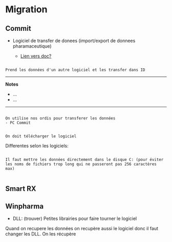 # Migration

## Commit 

- Logiciel de transfer de donees (import/export de donnees pharamaceutique)

    - [Lien vers doc?]()

```{note}

Prend les données d'un autre logiciel et les transfer dans ID

```

***

**Notes**

- ...
- ...


***

```{warning}

On utilise nos ordis pour transferer les données
- PC Commit


On doit télécharger le logiciel

```

Differentes selon les logiciels:


```{note}

Il faut mettre les données directement dans le disque C: (pour éviter les noms de fichiers trop long qui ne passeront pas 256 caractères max) 


```


## Smart RX


## Winpharma

- DLL: (trouver) Petites librairies pour faire tourner le logiciel

Quand on recupere les données on recupère aussi le logiciel donc il faut changer les DLL. On les récupère


